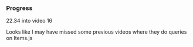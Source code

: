### Progress

22.34 into video 16

Looks like I may have missed some previous videos where they do queries on Items.js